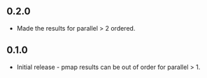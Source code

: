 ## 0.2.0

* Made the results for parallel > 2 ordered.

## 0.1.0

* Initial release - pmap results can be out of order for parallel > 1.
